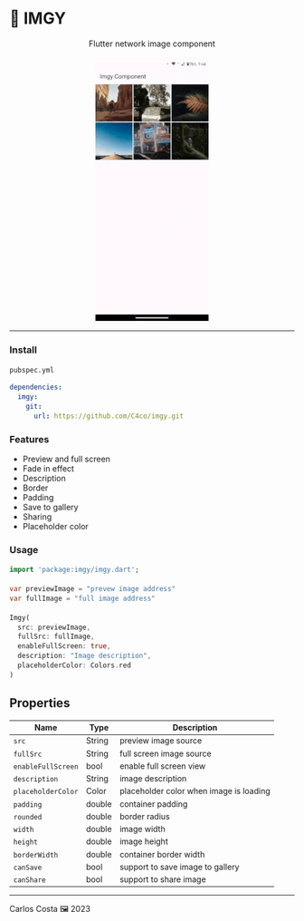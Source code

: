 # 🌇 IMGY

<center>
  <p>Flutter network image component<p>
  <img src="./example.gif" />
</center>

---

### Install

`pubspec.yml`
```yml
dependencies:
  imgy:
    git:
      url: https://github.com/C4co/imgy.git
```

### Features
 - Preview and full screen
 - Fade in effect
 - Description
 - Border
 - Padding
 - Save to gallery
 - Sharing
 - Placeholder color

### Usage

```dart
import 'package:imgy/imgy.dart';

var previewImage = "prevew image address"
var fullImage = "full image address"

Imgy(
  src: previewImage,
  fullSrc: fullImage,
  enableFullScreen: true,
  description: "Image description",
  placeholderColor: Colors.red
)
```

## Properties

| Name               | Type   | Description                             |
| ------------------ | ------ | --------------------------------------- |
| `src`              | String | preview image source                    |
| `fullSrc`          | String | full screen image source                |
| `enableFullScreen` | bool   | enable full screen view                 |
| `description`      | String | image description                       |
| `placeholderColor` | Color  | placeholder color when image is loading |
| `padding`          | double | container padding                       |
| `rounded`          | double | border radius                           |
| `width`            | double | image width                             |
| `height`           | double | image height                            |
| `borderWidth`      | double | container border width                  |
| `canSave`          | bool   | support to save image to gallery        |
| `canShare`         | bool   | support to share image                  |

---

Carlos Costa 🖼 2023
